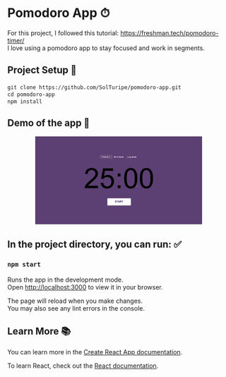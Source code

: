 # Pomodoro App ⏱

For this project, I followed this tutorial: https://freshman.tech/pomodoro-timer/ \
I love using a pomodoro app to stay focused and work in segments.

## Project Setup 📌

```
git clone https://github.com/SolTuripe/pomodoro-app.git
cd pomodoro-app
npm install
```

## Demo of the app 🎥

<p align="center">
<img src="./assets/pomodoro.gif" width=75%>
</p>

## In the project directory, you can run: ✅

### `npm start`

Runs the app in the development mode.\
Open [http://localhost:3000](http://localhost:3000) to view it in your browser.

The page will reload when you make changes.\
You may also see any lint errors in the console.

## Learn More 📚

You can learn more in the [Create React App documentation](https://facebook.github.io/create-react-app/docs/getting-started).

To learn React, check out the [React documentation](https://reactjs.org/).
